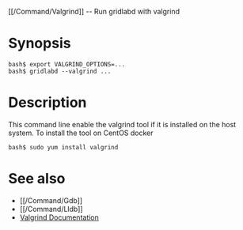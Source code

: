 [[/Command/Valgrind]] -- Run gridlabd with valgrind

# Synopsis

~~~
bash$ export VALGRIND_OPTIONS=...
bash$ gridlabd --valgrind ...
~~~

# Description

This command line enable the valgrind tool if it is installed on the host system. To install the tool on CentOS docker

~~~
bash$ sudo yum install valgrind
~~~

# See also

* [[/Command/Gdb]]
* [[/Command/Lldb]]
* [Valgrind Documentation](https://valgrind.org/docs/)
